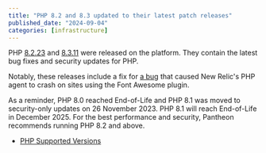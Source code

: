 ```yaml
---
title: "PHP 8.2 and 8.3 updated to their latest patch releases"
published_date: "2024-09-04"
categories: [infrastructure]
---
```

PHP [8.2.23](https://www.php.net/ChangeLog-8.php#8.2.23) and [8.3.11](https://www.php.net/ChangeLog-8.php#8.3.11) were released on the platform. They contain the latest bug fixes and security updates for PHP.

Notably, these releases include a fix for [a bug](https://github.com/php/php-src/issues/13817) that caused New Relic's PHP agent to crash on sites using the Font Awesome plugin.

As a reminder, PHP 8.0 reached End-of-Life and PHP 8.1 was moved to security-only updates on 26 November 2023. PHP 8.1 will reach End-of-Life in December 2025. For the best performance and security, Pantheon recommends running PHP 8.2 and above.

* [PHP Supported Versions](https://www.php.net/supported-versions.php)